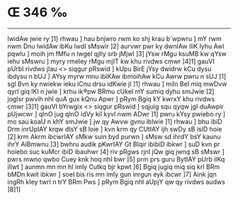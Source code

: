 # Œ 346 ‰
---
lwidAw jwie ry ]1] rhwau ] hau bnjwro rwm ko shj krau b´wpwru ] mY
rwm nwm Dnu lwidAw ibKu lwdI sMswir ]2] aurvwr pwr ky dwnIAw iliK
lyhu Awl pqwlu ] moih jm fMfu n lwgeI qjIly srb jMjwl ]3] jYsw rMgu
ksuMB kw qYsw iehu sMswru ] myry rmeIey rMgu mjIT kw khu rivdws cmwr
]4]1]
gauVI pUrbI rivdws jIau <> siqgur pRswid ]
kUpu BirE jYsy dwidrw kCu dysu ibdysu n bUJ ] AYsy myrw mnu ibiKAw
ibmoihAw kCu Awrw pwru n sUJ ]1] sgl Bvn ky nwiekw ieku iCnu drsu
idKwie jI ]1] rhwau ] miln BeI miq mwDvw qyrI giq lKI n jwie ]
krhu ik®pw BRmu cUkeI mY sumiq dyhu smJwie ]2] jogIsr pwvih nhI quA
gux kQnu Apwr ] pRym Bgiq kY kwrxY khu rivdws cmwr ]3]1]
gauVI bYrwgix <> siqgur pRswid ]
sqjuig squ qyqw jgI duAwpir pUjwcwr ] qInO jug qInO idVy kil kyvl
nwm ADwr ]1] pwru kYsy pwiebo ry ] mo sau koaU n khY smJwie ] jw qy
Awvw gvnu iblwie ]1] rhwau ] bhu ibiD Drm inrUpIAY krqw dIsY sB
loie ] kvn krm qy CUtIAY ijh swDy sB isiD hoie ]2] krm Akrm
ibcwrIAY sMkw suin byd purwn ] sMsw sd ihrdY bsY kaunu ihrY AiBmwnu
]3] bwhru audik pKwrIAY Gt BIqir ibibiD ibkwr ] suD kvn pr hoiebo
suc kuMcr ibiD ibauhwr ]4] riv pRgws rjnI jQw giq jwnq sB sMswr ]
pwrs mwno qwbo Cuey knk hoq nhI bwr ]5] prm prs guru BytIAY pUrb
ilKq illwt ] aunmn mn mn hI imly Cutkq bjr kpwt ]6] Bgiq
jugiq miq siq krI BRm bMDn kwit ibkwr ] soeI bis ris mn imly gun
inrgun eyk ibcwr ]7] Aink jqn ingRh kIey twrI n trY BRm Pws ] pRym
Bgiq nhI aUpjY qw qy rivdws audws ]8]1]
####
